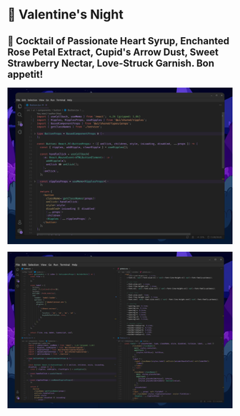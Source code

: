 # 💖 Valentine's Night

## 🍷 Cocktail of Passionate Heart Syrup, Enchanted Rose Petal Extract, Cupid's Arrow Dust, Sweet Strawberry Nectar, Love-Struck Garnish. Bon appetit!

![Valentine's Night VSCode Color Theme - Single](screenshots/single.png)

![Valentine's Night VSCode Color Theme - Multi](screenshots/multi.png)
